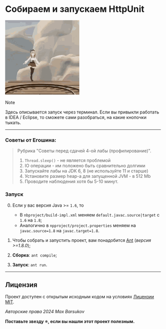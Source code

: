 # Собираем и запускаем HttpUnit

<img alt="tf2-anime-girl" src="../.resources/tf2-anime-girl.gif" height="240">

> [!NOTE]
> Здесь описывается запуск через терминал. Если вы привыкли работать в IDEA / Eclipse, то сможете сами разобраться, на какие кнопочки тыкать.

---

### Советы от Егошина:

> Рубрика "Советы перед сдачей 4-ой лабы (профилирование)".
> 1. `Thread.sleep()` - не является проблемой
> 2. IO операции - им положено быть сравнительно долгими
> 3. Запускайте лабы на JDK 6, 8 (не используйте 11 и старше)
> 4. Установите размер heap-а для запущенной JVM - в 512 Mb
> 5. Проводите наблюдения хотя бы 5-10 минут.

### Запуск

0. Если у вас версия Java >= `1.6`, то
   * В `nbproject/build-impl.xml` меняем `default.javac.source|target` с `1.6` на `1.8`;
   * Аналогично в `npproject/project.properties` меняем на `javac.source=1.8` на `javac.target=1.8`.

1. Чтобы собрать и запустить проект, вам понадобится [Ant](https://ant.apache.org/) (_версия >=1.8.0_);
2. **Сборка**: `ant compile`;
3. **Запуск**: `ant run`.

---

## Лицензия <a name="license"></a>

Проект доступен с открытым исходным кодом на условиях [Лицензии MIT](https://opensource.org/license/mit/).

*Авторские права 2024 Max Barsukov*

**Поставьте звезду :star:, если вы нашли этот проект полезным.**
